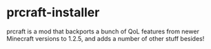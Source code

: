 # prcraft-installer

prcraft is a mod that backports a bunch of QoL features from newer Minecraft versions to 1.2.5, and adds a number of other stuff besides!
